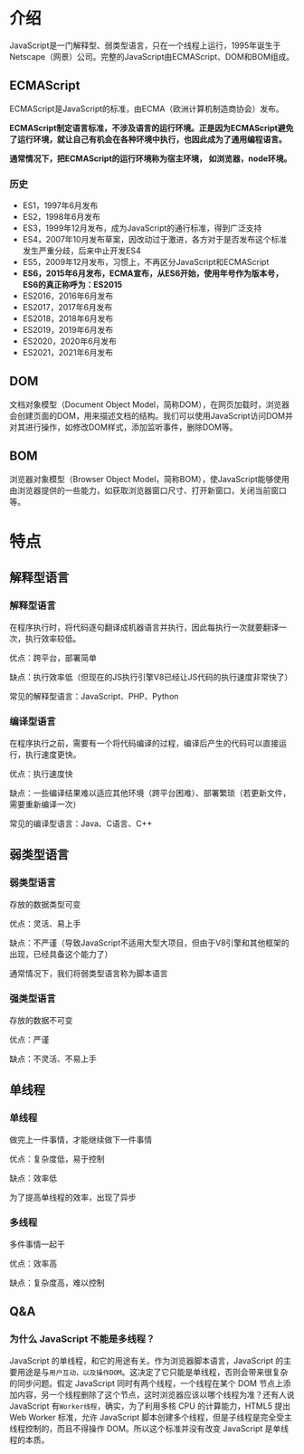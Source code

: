 # 介绍

JavaScript是一门解释型、弱类型语言，只在一个线程上运行，1995年诞生于Netscape（网景）公司。完整的JavaScript由ECMAScript、DOM和BOM组成。

## ECMAScript

ECMAScript是JavaScript的标准，由ECMA（欧洲计算机制造商协会）发布。

**ECMAScript制定语言标准，不涉及语言的运行环境。正是因为ECMAScript避免了运行环境，就让自己有机会在各种环境中执行，也因此成为了通用编程语言。**

**通常情况下，把ECMAScript的运行环境称为宿主环境， 如浏览器，node环境。**

### 历史

- ES1，1997年6月发布
- ES2，1998年6月发布
- ES3，1999年12月发布，成为JavaScript的通行标准，得到广泛支持
- ES4，2007年10月发布草案，因改动过于激进，各方对于是否发布这个标准发生严重分歧，后来中止开发ES4
- ES5，2009年12月发布，习惯上，不再区分JavaScript和ECMAScript
- **ES6，2015年6月发布，ECMA宣布，从ES6开始，使用年号作为版本号，ES6的真正称呼为：ES2015**
- ES2016，2016年6月发布
- ES2017，2017年6月发布
- ES2018，2018年6月发布
- ES2019，2019年6月发布
- ES2020，2020年6月发布
- ES2021，2021年6月发布

## DOM

文档对象模型（Document Object Model，简称DOM），在网页加载时，浏览器会创建页面的DOM，用来描述文档的结构。我们可以使用JavaScript访问DOM并对其进行操作，如修改DOM样式，添加监听事件，删除DOM等。

## BOM

浏览器对象模型（Browser Object Model，简称BOM），使JavaScript能够使用由浏览器提供的一些能力，如获取浏览器窗口尺寸、打开新窗口，关闭当前窗口等。

# 特点

## 解释型语言

### 解释型语言

在程序执行时，将代码逐句翻译成机器语言并执行，因此每执行一次就要翻译一次，执行效率较低。

优点：跨平台，部署简单

缺点：执行效率低（但现在的JS执行引擎V8已经让JS代码的执行速度非常快了）

常见的解释型语言：JavaScript、PHP、Python

### 编译型语言

在程序执行之前，需要有一个将代码编译的过程，编译后产生的代码可以直接运行，执行速度更快。

优点：执行速度快

缺点：一些编译结果难以适应其他环境（跨平台困难）、部署繁琐（若更新文件，需要重新编译一次）

常见的编译型语言：Java、C语言、C++

## 弱类型语言

### 弱类型语言

存放的数据类型可变

优点：灵活、易上手

缺点：不严谨（导致JavaScript不适用大型大项目，但由于V8引擎和其他框架的出现，已经具备这个能力了）

通常情况下，我们将弱类型语言称为脚本语言

### 强类型语言

存放的数据不可变

优点：严谨

缺点：不灵活、不易上手

## 单线程

### 单线程

做完上一件事情，才能继续做下一件事情

优点：复杂度低，易于控制

缺点：效率低

为了提高单线程的效率，出现了异步

### 多线程

多件事情一起干

优点：效率高

缺点：复杂度高，难以控制



## Q&A

### 为什么 JavaScript 不能是多线程？

JavaScript 的单线程，和它的用途有关。作为浏览器脚本语言，JavaScript 的主要用途是与`用户互动，以及操作DOM`。这决定了它只能是单线程，否则会带来很复杂的同步问题。假定 JavaScript 同时有两个线程，一个线程在某个 DOM 节点上添加内容，另一个线程删除了这个节点，这时浏览器应该以哪个线程为准？还有人说 JavaScript 有`Worker线程`，确实，为了利用多核 CPU 的计算能力，HTML5 提出 Web Worker 标准，允许 JavaScript 脚本创建多个线程，但是子线程是完全受主线程控制的，而且不得操作 DOM。所以这个标准并没有改变 JavaScript 是单线程的本质。



<Vssue 
    :options="{ labels: [$page.relativePath.split('/')[0]] }" 
    :title="$page.relativePath.split('/')[1]" 
/>